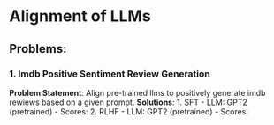 # Alignment of LLMs

## Problems:
### 1. Imdb Positive Sentiment Review Generation
**Problem Statement**: Align pre-trained llms to positively generate imdb rewiews based on a given prompt.
**Solutions**:
    1. SFT
        - LLM: GPT2 (pretrained) 
        - Scores:
    2. RLHF
                - LLM: GPT2 (pretrained) 
        - Scores: